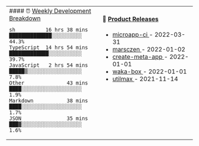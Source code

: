 <table width="800px">
<tr>
<td valign="top" width="50%">
#### ⏰  <a href="https://gist.github.com/marsczen/0c39a3e7b4a372c6cff4a8714271308c" target="_blank">Weekly Development Breakdown</a>

<!-- code_time starts -->

```text
sh          16 hrs 38 mins  ██████████████░░░░░░░░░░  44.3%
TypeScript  14 hrs 54 mins  █████████████░░░░░░░░░░░  39.7%
JavaScript   2 hrs 54 mins  █████▒░░░░░░░░░░░░░░░░░░   7.8%
Other              43 mins  ████░░░░░░░░░░░░░░░░░░░░   1.9%
Markdown           38 mins  ████░░░░░░░░░░░░░░░░░░░░   1.7%
JSON               35 mins  ███▓░░░░░░░░░░░░░░░░░░░░   1.6%
```

<!-- code_time ends -->
</td>
<td valign="top" width="50%">

#### 🌾 <a href="https://github.com/marsczen/marsczen/blob/master/releases.md" target="_blank">Product Releases</a>

<!-- recent_releases starts -->
* <a href='https://github.com/marsczen/microapp-ci/releases/tag/v0.0.2' target='_blank'>microapp-ci </a> - 2022-03-31
* <a href='https://github.com/marsczen/marsczen/releases/tag/v0.0.1' target='_blank'>marsczen </a> - 2022-01-02
* <a href='https://github.com/marsczen/create-meta-app/releases/tag/v0.0.4' target='_blank'>create-meta-app </a> - 2022-01-01
* <a href='https://github.com/marsczen/waka-box/releases/tag/v3.0.1' target='_blank'>waka-box </a> - 2022-01-01
* <a href='https://github.com/marsczen/utilmax/releases/tag/v1.0.6' target='_blank'>utilmax </a> - 2021-11-14
<!-- recent_releases ends -->

</td>
</tr>
  </table>
